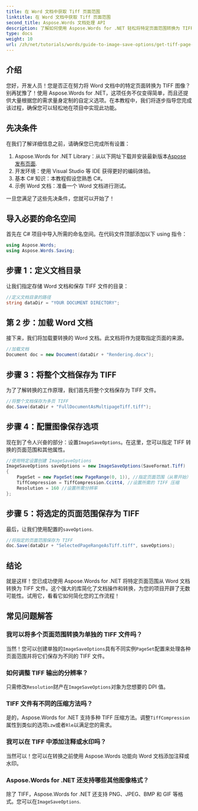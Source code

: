 ```yaml
---
title: 在 Word 文档中获取 Tiff 页面范围
linktitle: 在 Word 文档中获取 Tiff 页面范围
second_title: Aspose.Words 文档处理 API
description: 了解如何使用 Aspose.Words for .NET 轻松将特定页面范围转换为 TIFF 图像。本分步指南将引导您完成整个过程。
type: docs
weight: 10
url: /zh/net/tutorials/words/guide-to-image-save-options/get-tiff-page-range-word-document/
---
```

## 介绍

您好，开发人员！您是否正在努力将 Word 文档中的特定页面转换为 TIFF 图像？别再犹豫了！使用 Aspose.Words for .NET，这项任务不仅变得简单，而且还提供大量根据您的需求量身定制的自定义选项。在本教程中，我们将逐步指导您完成该过程，确保您可以轻松地在项目中实现此功能。

## 先决条件

在我们了解详细信息之前，请确保您已完成所有设置：

1.  Aspose.Words for .NET Library：从以下网址下载并安装最新版本[Aspose 发布页面](https://releases.aspose.com/words/net/).
2. 开发环境：使用 Visual Studio 等 IDE 获得更好的编码体验。
3. 基本 C# 知识：本教程假设您熟悉 C#。
4. 示例 Word 文档：准备一个 Word 文档进行测试。

一旦您满足了这些先决条件，您就可以开始了！

## 导入必要的命名空间

首先在 C# 项目中导入所需的命名空间。在代码文件顶部添加以下 using 指令：

```csharp
using Aspose.Words;
using Aspose.Words.Saving;
```

## 步骤 1：定义文档目录

让我们指定存储 Word 文档和保存 TIFF 文件的目录：

```csharp
//定义文档目录的路径
string dataDir = "YOUR DOCUMENT DIRECTORY";
```

## 第 2 步：加载 Word 文档

接下来，我们将加载要转换的 Word 文档。此文档将作为提取指定页面的来源。

```csharp
//加载文档
Document doc = new Document(dataDir + "Rendering.docx");
```

## 步骤 3：将整个文档保存为 TIFF

为了了解转换的工作原理，我们首先将整个文档保存为 TIFF 文件。

```csharp
//将整个文档保存为多页 TIFF
doc.Save(dataDir + "FullDocumentAsMultipageTiff.tiff");
```

## 步骤 4：配置图像保存选项

现在到了令人兴奋的部分：设置`ImageSaveOptions`。在这里，您可以指定 TIFF 转换的页面范围和其他属性。

```csharp
//使用特定设置创建 ImageSaveOptions
ImageSaveOptions saveOptions = new ImageSaveOptions(SaveFormat.Tiff)
{
    PageSet = new PageSet(new PageRange(0, 1)), //指定页面范围（从零开始）
    TiffCompression = TiffCompression.Ccitt4, //设置所需的 TIFF 压缩
    Resolution = 160 //设置所需分辨率
};
```

## 步骤 5：将选定的页面范围保存为 TIFF

最后，让我们使用配置的`saveOptions`.

```csharp
//将指定的页面范围保存为 TIFF
doc.Save(dataDir + "SelectedPageRangeAsTiff.tiff", saveOptions);
```

## 结论

就是这样！您已成功使用 Aspose.Words for .NET 将特定页面范围从 Word 文档转换为 TIFF 文件。这个强大的库简化了文档操作和转换，为您的项目开辟了无数可能性。试用它，看看它如何简化您的工作流程！

## 常见问题解答

### 我可以将多个页面范围转换为单独的 TIFF 文件吗？

当然！您可以创建单独的`ImageSaveOptions`具有不同实例`PageSet`配置来处理各种页面范围并将它们保存为不同的 TIFF 文件。

### 如何调整 TIFF 输出的分辨率？

只需修改`Resolution`财产在`ImageSaveOptions`对象为您想要的 DPI 值。

### TIFF 文件有不同的压缩方法吗？

是的，Aspose.Words for .NET 支持多种 TIFF 压缩方法。调整`TiffCompression`属性到类似的选项`Lzw`或者`Rle`以满足您的需求。

### 我可以在 TIFF 中添加注释或水印吗？

当然可以！您可以在转换之前使用 Aspose.Words 功能向 Word 文档添加注释或水印。

### Aspose.Words for .NET 还支持哪些其他图像格式？

除了 TIFF，Aspose.Words for .NET 还支持 PNG、JPEG、BMP 和 GIF 等格式。您可以在`ImageSaveOptions`.